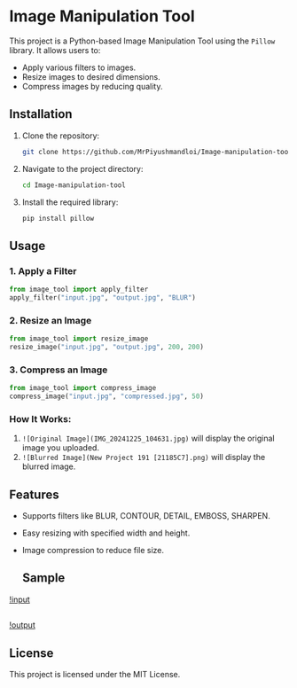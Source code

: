 # Image Manipulation Tool

This project is a Python-based Image Manipulation Tool using the `Pillow` library. It allows users to:
- Apply various filters to images.
- Resize images to desired dimensions.
- Compress images by reducing quality.

## Installation
1. Clone the repository:
   ```bash
   git clone https://github.com/MrPiyushmandloi/Image-manipulation-tool.git
   ```
2. Navigate to the project directory:
   ```bash
   cd Image-manipulation-tool
   ```
3. Install the required library:
   ```bash
   pip install pillow
   ```

## Usage
### 1. Apply a Filter
```python
from image_tool import apply_filter
apply_filter("input.jpg", "output.jpg", "BLUR")
```
### 2. Resize an Image
```python
from image_tool import resize_image
resize_image("input.jpg", "output.jpg", 200, 200)
```
### 3. Compress an Image
```python
from image_tool import compress_image
compress_image("input.jpg", "compressed.jpg", 50)
```
### How It Works:
1. `![Original Image](IMG_20241225_104631.jpg)` will display the original image you uploaded.
2. `![Blurred Image](New Project 191 [21185C7].png)` will display the blurred image.



## Features
- Supports filters like BLUR, CONTOUR, DETAIL, EMBOSS, SHARPEN.
- Easy resizing with specified width and height.
- Image compression to reduce file size.

  ## Sample
[!input](https://raw.githubusercontent.com/MrPiyushmandloi/Image-manipulation-tool/main/IMG_20241225_104631.jpg)
## 
[!output](https://raw.githubusercontent.com/MrPiyushmandloi/Image-manipulation-tool/main/Output.jpg)
  
## License
This project is licensed under the MIT License.
